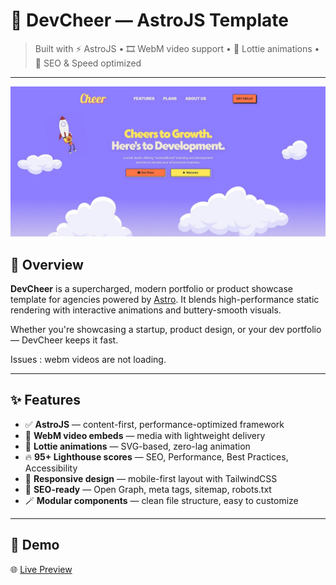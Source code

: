 # 🌌 DevCheer — AstroJS Template

> Built with ⚡️ AstroJS • 🎞️ WebM video support • 🎨 Lottie animations • 💯 SEO & Speed optimized

---

![DevCheer Banner](./public/opengraph.jpg)

## 🚀 Overview

**DevCheer** is a supercharged, modern portfolio or product showcase template for agencies powered by [Astro](https://astro.build/). It blends high-performance static rendering with interactive animations and buttery-smooth visuals.

Whether you're showcasing a startup, product design, or your dev portfolio — DevCheer keeps it fast.

Issues : webm videos are not loading.

---

## ✨ Features

- ✅ **AstroJS** — content-first, performance-optimized framework
- 🎥 **WebM video embeds** — media with lightweight delivery
- 💫 **Lottie animations** — SVG-based, zero-lag animation
- 🔥 **95+ Lighthouse scores** — SEO, Performance, Best Practices, Accessibility
- 🎯 **Responsive design** — mobile-first layout with TailwindCSS
- 🧠 **SEO-ready** — Open Graph, meta tags, sitemap, robots.txt
- 🪄 **Modular components** — clean file structure, easy to customize

---

## 📸 Demo

🌐 [Live Preview](https://cheer-template-astro.vercel.app/)
